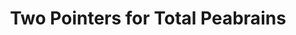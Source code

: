 ---
layout: post
title: Two Pointers for Total Peabrains
description: join me on a journey to competency
summary: Or, how to remove a nested for-loop
tags: coding learning leetcode CS4CS
---